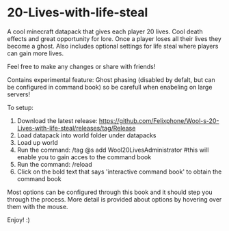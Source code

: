 # 20-Lives-with-life-steal
A cool minecraft datapack that gives each player 20 lives.
Cool death effects and great opportunity for lore.
Once a player loses all their lives they become a ghost.
Also includes optional settings for life steal where players can gain more lives.

Feel free to make any changes or share with friends!

Contains experimental feature: Ghost phasing (disabled by defalt, but can be configured in command book) so be carefull when enabeling on large servers!


To setup:
1. Download the latest release: https://github.com/Felixphone/Wool-s-20-Lives-with-life-steal/releases/tag/Release
2. Load datapack into world folder under datapacks
3. Load up world
4. Run the command: /tag @s add Wool20LivesAdministrator        #this will enable you to gain acces to the command book
5. Run the command: /reload
6. Click on the bold text that says 'interactive command book' to obtain the command book

Most options can be configured through this book and it should step you through the process. 
More detail is provided about options by hovering over them with the mouse.

Enjoy! :)
